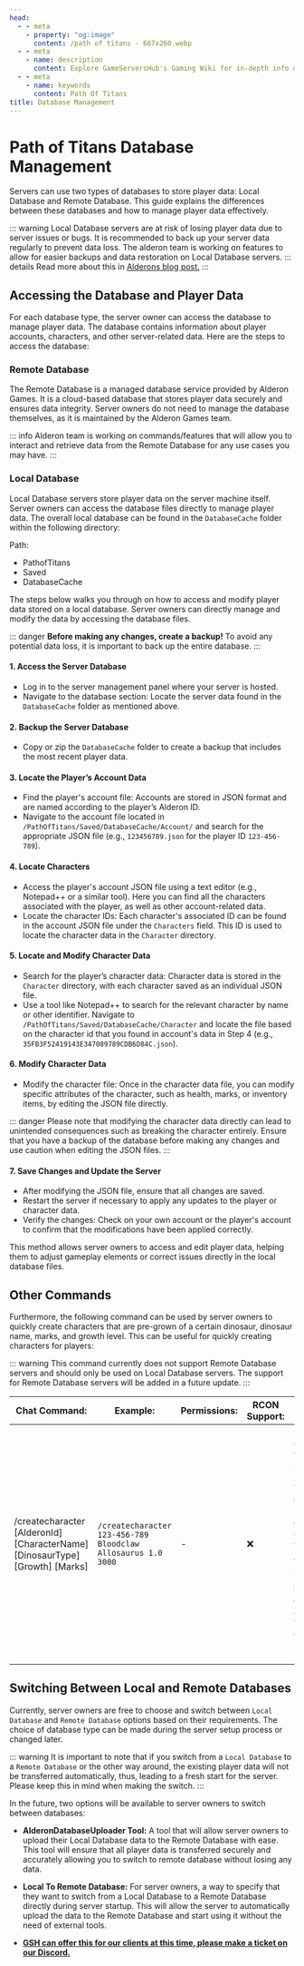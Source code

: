 ```yaml
---
head:
  - - meta
    - property: "og:image"
      content: /path of titans - 667x260.webp
  - - meta
    - name: description
      content: Explore GameServersHub's Gaming Wiki for in-depth info on Path of Titans. Find details on gameplay, features, and updates for the ultimate dino MMO adventure!
  - - meta
    - name: keywords
      content: Path Of Titans
title: Database Management
---
```


# Path of Titans Database Management

Servers can use two types of databases to store player data: Local Database and Remote Database. This guide explains the differences between these databases and how to manage player data effectively.

::: warning
Local Database servers are at risk of losing player data due to server issues or bugs. It is recommended to back up your server data regularly to prevent data loss. The alderon team is working on features to allow for easier backups and data restoration on Local Database servers.
::: details
Read more about this in [Alderons blog post.](https://alderongames.com/local-db-lost-char)
:::

## Accessing the Database and Player Data

For each database type, the server owner can access the database to manage player data. The database contains information about player accounts, characters, and other server-related data. Here are the steps to access the database:

### Remote Database

The Remote Database is a managed database service provided by Alderon Games. It is a cloud-based database that stores player data securely and ensures data integrity. Server owners do not need to manage the database themselves, as it is maintained by the Alderon Games team.

::: info
Alderon team is working on commands/features that will allow you to interact and retrieve data from the Remote Database for any use cases you may have.
:::

### Local Database

Local Database servers store player data on the server machine itself. Server owners can access the database files directly to manage player data. The overall local database can be found in the `DatabaseCache` folder within the following directory:

Path:

<ul class="breadcrumbs" data-v-1536bbb2="">
  <li class="first" data-v-1536bbb2="">
    <span med-font="">
      <i class="fas fa-folder" data-v-1536bbb2=""></i> PathofTitans
    </span>
  </li>
  <li class="" data-v-1536bbb2="">
    <span med-font="">
      <i class="fas fa-folder" data-v-1536bbb2=""></i> Saved
    </span>
  </li>

  <li class="last" data-v-1536bbb2="">
    <span med-font="">
      <i class="fas fa-file" data-v-1536bbb2=""></i> DatabaseCache
    </span>
  </li>
</ul>

The steps below walks you through on how to access and modify player data stored on a local database. Server owners can directly manage and modify the data by accessing the database files.

::: danger
**Before making any changes, create a backup!** To avoid any potential data loss, it is important to back up the entire database.
:::

#### 1. Access the Server Database

- Log in to the server management panel where your server is hosted.
- Navigate to the database section: Locate the server data found in the `DatabaseCache` folder as mentioned above.

#### 2. Backup the Server Database

- Copy or zip the `DatabaseCache` folder to create a backup that includes the most recent player data.

#### 3. Locate the Player’s Account Data

- Find the player's account file: Accounts are stored in JSON format and are named according to the player’s Alderon ID.
- Navigate to the account file located in `/PathOfTitans/Saved/DatabaseCache/Account/` and search for the appropriate JSON file (e.g., `123456789.json` for the player ID `123-456-789`).

#### 4. Locate Characters

- Access the player's account JSON file using a text editor (e.g., Notepad++ or a similar tool). Here you can find all the characters associated with the player, as well as other account-related data.
- Locate the character IDs: Each character's associated ID can be found in the account JSON file under the `Characters` field. This ID is used to locate the character data in the `Character` directory.

#### 5. Locate and Modify Character Data

- Search for the player’s character data: Character data is stored in the `Character` directory, with each character saved as an individual JSON file.
- Use a tool like Notepad++ to search for the relevant character by name or other identifier. Navigate to `/PathOfTitans/Saved/DatabaseCache/Character` and locate the file based on the character id that you found in account's data in Step 4 (e.g., `35FB3F52419143E347089789CDB6D84C.json`).

#### 6. Modify Character Data

- Modify the character file: Once in the character data file, you can modify specific attributes of the character, such as health, marks, or inventory items, by editing the JSON file directly.

::: danger
Please note that modifying the character data directly can lead to unintended consequences such as breaking the character entirely. Ensure that you have a backup of the database before making any changes and use caution when editing the JSON files.
:::

#### 7. Save Changes and Update the Server

- After modifying the JSON file, ensure that all changes are saved.
- Restart the server if necessary to apply any updates to the player or character data.
- Verify the changes: Check on your own account or the player's account to confirm that the modifications have been applied correctly.

This method allows server owners to access and edit player data, helping them to adjust gameplay elements or correct issues directly in the local database files.

## Other Commands

Furthermore, the following command can be used by server owners to quickly create characters that are pre-grown of a certain dinosaur, dinosaur name, marks, and growth level. This can be useful for quickly creating characters for players:

::: warning
This command currently does not support Remote Database servers and should only be used on Local Database servers. The support for Remote Database servers will be added in a future update.
:::

| Chat Command: | Example: | Permissions: | RCON Support: | Action: |
| -- | -- | -- | -- | -- |
| /createcharacter [AlderonId] [CharacterName] [DinosaurType] [Growth] [Marks] | `/createcharacter 123-456-789 Bloodclaw Allosaurus 1.0 3000` | - | :x: | Creates a character with the specified parameters. The example below creates a character with the Alderon ID `123-456-789`, named `Bloodclaw`, as an Allosaurus with 1.0 growth and 3000 marks. |

## Switching Between Local and Remote Databases

Currently, server owners are free to choose and switch between `Local Database` and `Remote Database` options based on their requirements. The choice of database type can be made during the server setup process or changed later.

::: warning
It is important to note that if you switch from a `Local Database` to a `Remote Database` or the other way around, the existing player data will not be transferred automatically, thus, leading to a fresh start for the server. Please keep this in mind when making the switch.
:::

In the future, two options will be available to server owners to switch between databases:

- **AlderonDatabaseUploader Tool:** A tool that will allow server owners to upload their Local Database data to the Remote Database with ease. This tool will ensure that all player data is transferred securely and accurately allowing you to switch to remote database without losing any data.

- **Local To Remote Database:** For server owners, a way to specify that they want to switch from a Local Database to a Remote Database directly during server startup. This will allow the server to automatically upload the data to the Remote Database and start using it without the need of external tools.
-  <u> **GSH can offer this for our clients at this time, please make a ticket on our Discord.** </u>